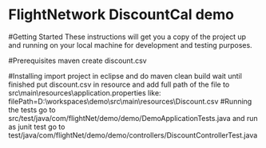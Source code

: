 # FlightNetwork DiscountCal demo

#Getting Started
These instructions will get you a copy of the project up and running on your local machine for development and testing purposes. 

#Prerequisites
maven 
create discount.csv

#Installing
import project in eclipse and do maven clean build
wait 
until finished
put discount.csv in resource
and add full path of the file to src\main\resources\application.properties
like:
filePath=D:\\workspaces\\demo\\src\\main\\resources\\Discount.csv
#Running the tests
go to src/test/java/com/flightNet/demo/demo/DemoApplicationTests.java and run as junit test
go to test/java/com/flightNet/demo/demo/controllers/DiscountControllerTest.java

